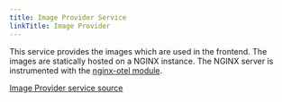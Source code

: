 ```yaml
---
title: Image Provider Service
linkTitle: Image Provider
---
```


This service provides the images which are used in the frontend. The images are
statically hosted on a NGINX instance. The NGINX server is instrumented with the
[nginx-otel module](https://github.com/nginxinc/nginx-otel/tree/main).

[Image Provider service source](https://github.com/open-telemetry/opentelemetry-demo/blob/main/src/imageprovider/)
